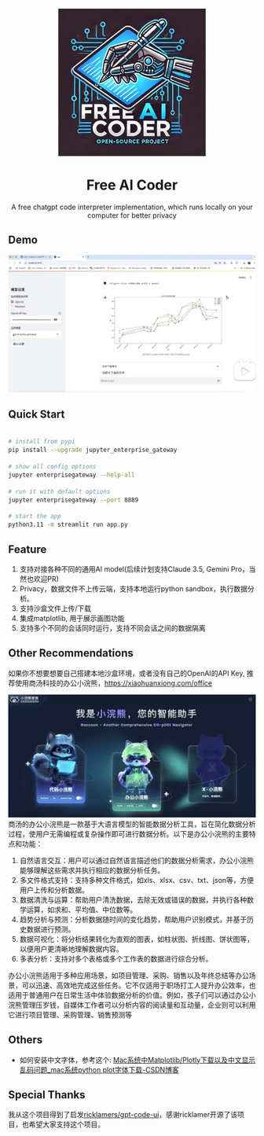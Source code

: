 <div align="center">

<p align="center">
<img width="300px" alt="Fee AI Coder" src="assets/logo.png">
</p>

# Free AI Coder

A free chatgpt code interpreter implementation, which runs locally on your computer for better privacy

</div>

## Demo

[![视频演示](assets/demo.jpg)](https://www.bilibili.com/video/BV1UjFPemEXC)

## Quick Start

```bash

# install from pypi
pip install --upgrade jupyter_enterprise_gateway

# show all config options
jupyter enterprisegateway --help-all

# run it with default options
jupyter enterprisegateway --port 8889

# start the app
python3.11 -m streamlit run app.py
```

## Feature

1. 支持对接各种不同的通用AI model(后续计划支持Claude 3.5, Gemini Pro，当然也欢迎PR)
2. Privacy，数据文件不上传云端，支持本地运行python sandbox，执行数据分析。
3. 支持沙盒文件上传/下载
4. 集成matplotlib, 用于展示画图功能
5. 支持多个不同的会话同时运行，支持不同会话之间的数据隔离

## Other Recommendations

如果你不想要想要自己搭建本地沙盒环境，或者没有自己的OpenAI的API Key, 推荐使用商汤科技的办公小浣熊，https://xiaohuanxiong.com/office

![](assets/raccoon.jpg)
商汤的办公小浣熊是一款基于大语言模型的智能数据分析工具，旨在简化数据分析过程，使用户无需编程或复杂操作即可进行数据分析。以下是办公小浣熊的主要特点和功能：

1. 自然语言交互：用户可以通过自然语言描述他们的数据分析需求，办公小浣熊能够理解这些需求并执行相应的数据分析任务。
2. 多文件格式支持：支持多种文件格式，如xls、xlsx、csv、txt、json等，方便用户上传和分析数据。
3. 数据清洗与运算：帮助用户清洗数据，去除无效或错误的数据，并执行各种数学运算，如求和、平均值、中位数等。
4. 趋势分析与预测：分析数据随时间的变化趋势，帮助用户识别模式，并基于历史数据进行预测。
5. 数据可视化：将分析结果转化为直观的图表，如柱状图、折线图、饼状图等，以便用户更清晰地理解数据内容。
6. 多表分析：支持对多个表格或多个工作表的数据进行综合分析。

办公小浣熊适用于多种应用场景，如项目管理、采购、销售以及年终总结等办公场景，可以迅速、高效地完成这些任务。它不仅适用于职场打工人提升办公效率，也适用于普通用户在日常生活中体验数据分析的价值。例如，孩子们可以通过办公小浣熊管理压岁钱，自媒体工作者可以分析内容的阅读量和互动量，企业则可以利用它进行项目管理、采购管理、销售预测等


## Others

- 如何安装中文字体，参考这个: [Mac系统中Matplotlib/Plotly下载以及中文显示乱码问题_mac系统python plot字体下载-CSDN博客](https://blog.csdn.net/weixin_47751174/article/details/123965843)

## Special Thanks

我从这个项目得到了启发[ricklamers/gpt-code-ui](https://github.com/ricklamers/gpt-code-ui)，感谢ricklamer开源了该项目，也希望大家支持这个项目。
